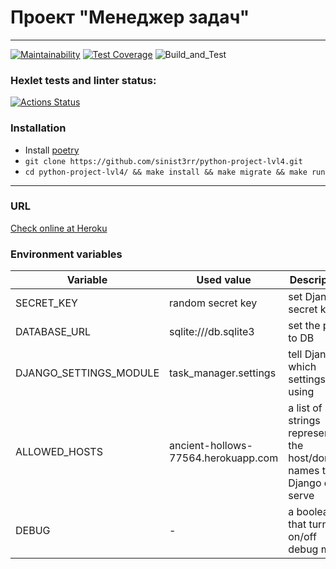 # Проект "Менеджер задач"

---
[![Maintainability](https://api.codeclimate.com/v1/badges/7f9a540e7cf3fd7c2efd/maintainability)](https://codeclimate.com/github/sinist3rr/python-project-lvl4/maintainability)
[![Test Coverage](https://api.codeclimate.com/v1/badges/7f9a540e7cf3fd7c2efd/test_coverage)](https://codeclimate.com/github/sinist3rr/python-project-lvl4/test_coverage)
![Build_and_Test](https://github.com/sinist3rr/python-project-lvl4/workflows/build%20&%20test/badge.svg)

### Hexlet tests and linter status:
[![Actions Status](https://github.com/sinist3rr/python-project-lvl4/workflows/hexlet-check/badge.svg)](https://github.com/sinist3rr/python-project-lvl4/actions)

### Installation
* Install [poetry](https://python-poetry.org/docs/#installation)
* ```git clone https://github.com/sinist3rr/python-project-lvl4.git```
* ```cd python-project-lvl4/ && make install && make migrate && make run```
***

### URL

[Check online at Heroku](https://ancient-hollows-77564.herokuapp.com/)


### Environment variables

| Variable               | Used value                          | Description                                                                |
|------------------------|-------------------------------------|----------------------------------------------------------------------------|
| SECRET_KEY             | random secret key                   | set Django secret key                                                      |
| DATABASE_URL           | sqlite:///db.sqlite3                | set the path to DB                                                         |
| DJANGO_SETTINGS_MODULE | task_manager.settings               | tell Django which settings is using                                        |
| ALLOWED_HOSTS          | ancient-hollows-77564.herokuapp.com | a list of strings representing the host/domain names that Django can serve |
| DEBUG                  | -                                   | a boolean that turns on/off debug mode                                     |

